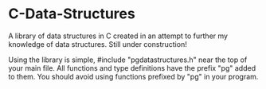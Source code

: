 C-Data-Structures
=================

A library of data structures in C created in an attempt to further my knowledge of data structures. Still under construction!

Using the library is simple, #include "pgdatastructures.h" near the top of your main file. All functions and type definitions have the prefix "pg" added to them. You should avoid using functions prefixed by "pg" in your program.
